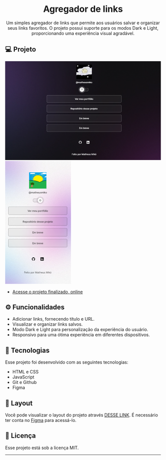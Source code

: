 <h1 align="center"> Agregador de links </h1>

<p align="center">
Um simples agregador de links que permite aos usuários salvar e organizar seus links favoritos. O projeto possui suporte para os modos Dark e Light, proporcionando uma experiência visual agradável.
</p>

## 💻 Projeto

<img src="./assets/previw-dark.jpg">
<img src="./assets/previw-light.jpg">

- [Acesse o projeto finalizado, online](https://matheusmiko.github.io/Projeto---Agregador-de-links/)

## ⚙️ Funcionalidades

- Adicionar links, fornecendo título e URL.
- Visualizar e organizar links salvos.
- Modo Dark e Light para personalização da experiência do usuário.
- Responsivo para uma ótima experiência em diferentes dispositivos.

## 🚀 Tecnologias

Esse projeto foi desenvolvido com as seguintes tecnologias:

- HTML e CSS
- JavaScript
- Git e Github
- Figma

## 🔖 Layout

Você pode visualizar o layout do projeto através [DESSE LINK](https://www.figma.com/community/file/1187422022288947321). É necessário ter conta no [Figma](https://figma.com) para acessá-lo.

## 📃 Licença

Esse projeto está sob a licença MIT.

---
